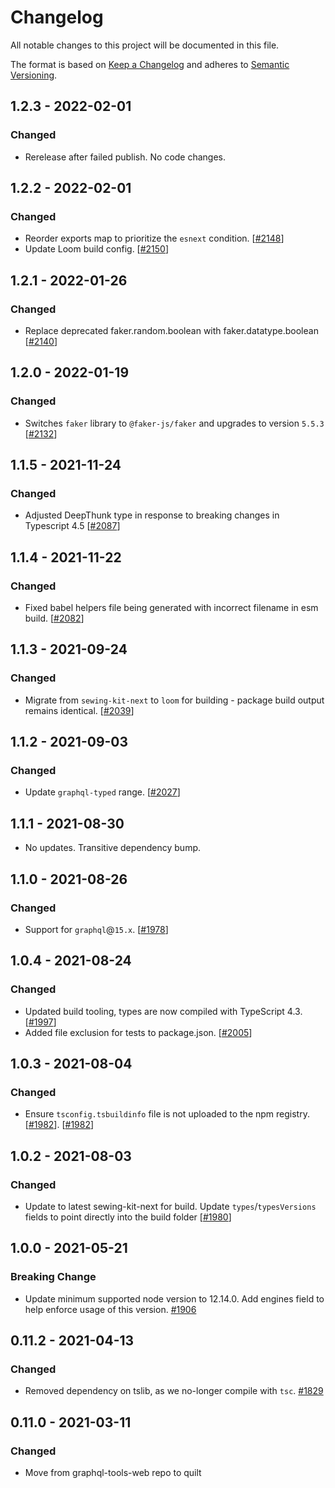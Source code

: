 # Changelog

All notable changes to this project will be documented in this file.

The format is based on [Keep a Changelog](http://keepachangelog.com/en/1.0.0/)
and adheres to [Semantic Versioning](http://semver.org/spec/v2.0.0.html).

<!-- ## Unreleased -->

## 1.2.3 - 2022-02-01

### Changed

- Rerelease after failed publish. No code changes.

## 1.2.2 - 2022-02-01

### Changed

- Reorder exports map to prioritize the `esnext` condition. [[#2148](https://github.com/Shopify/quilt/pull/2148)]
- Update Loom build config. [[#2150](https://github.com/Shopify/quilt/pull/2150)]

## 1.2.1 - 2022-01-26

### Changed

- Replace deprecated faker.random.boolean with faker.datatype.boolean [[#2140](https://github.com/Shopify/quilt/pull/2140)]

## 1.2.0 - 2022-01-19

### Changed

- Switches `faker` library to `@faker-js/faker` and upgrades to version `5.5.3` [[#2132](https://github.com/Shopify/quilt/pull/2132)]

## 1.1.5 - 2021-11-24

### Changed

- Adjusted DeepThunk type in response to breaking changes in Typescript 4.5 [[#2087](https://github.com/Shopify/quilt/pull/2087)]

## 1.1.4 - 2021-11-22

### Changed

- Fixed babel helpers file being generated with incorrect filename in esm build. [[#2082](https://github.com/Shopify/quilt/pull/2082)]

## 1.1.3 - 2021-09-24

### Changed

- Migrate from `sewing-kit-next` to `loom` for building - package build output remains identical. [[#2039](https://github.com/Shopify/quilt/pull/2039)]

## 1.1.2 - 2021-09-03

### Changed

- Update `graphql-typed` range. [[#2027](https://github.com/Shopify/quilt/pull/2027)]

## 1.1.1 - 2021-08-30

- No updates. Transitive dependency bump.

## 1.1.0 - 2021-08-26

### Changed

- Support for `graphql`@`15.x`. [[#1978](https://github.com/Shopify/quilt/pull/1978)]

## 1.0.4 - 2021-08-24

### Changed

- Updated build tooling, types are now compiled with TypeScript 4.3. [[#1997](https://github.com/Shopify/quilt/pull/1997)]
- Added file exclusion for tests to package.json. [[#2005](https://github.com/Shopify/quilt/pull/2005)]

## 1.0.3 - 2021-08-04

### Changed

- Ensure `tsconfig.tsbuildinfo` file is not uploaded to the npm registry. [[#1982](https://github.com/Shopify/quilt/pull/1982)]. [[#1982](https://github.com/Shopify/quilt/pull/1982)]

## 1.0.2 - 2021-08-03

### Changed

- Update to latest sewing-kit-next for build. Update `types`/`typesVersions` fields to point directly into the build folder [[#1980](https://github.com/Shopify/quilt/pull/1980)]

## 1.0.0 - 2021-05-21

### Breaking Change

- Update minimum supported node version to 12.14.0. Add engines field to help enforce usage of this version. [#1906](https://github.com/Shopify/quilt/pull/1906)

## 0.11.2 - 2021-04-13

### Changed

- Removed dependency on tslib, as we no-longer compile with `tsc`. [#1829](https://github.com/Shopify/quilt/pull/1829)

## 0.11.0 - 2021-03-11

### Changed

- Move from graphql-tools-web repo to quilt
